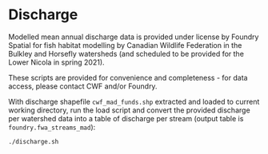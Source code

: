 # Discharge

Modelled mean annual discharge data is provided under license by Foundry Spatial for fish habitat modelling by Canadian Wildlife Federation in the Bulkley and Horsefly watersheds (and scheduled to be provided for the Lower Nicola in spring 2021).

These scripts are provided for convenience and completeness - for data access, please contact CWF and/or Foundry.


With discharge shapefile `cwf_mad_funds.shp` extracted and loaded to current working directory, run the load script and convert the provided discharge per watershed data into a table of discharge per stream (output table is `foundry.fwa_streams_mad`):


`./discharge.sh`
